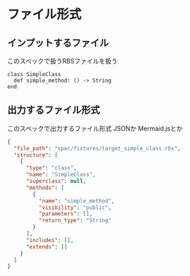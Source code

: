 # ファイル形式

## インプットするファイル
このスペックで扱うRBSファイルを扱う

```rbs
class SimpleClass
  def simple_method: () -> String
end
```

## 出力するファイル形式
このスペックで出力するファイル形式 
JSONか Mermaid.jsとか

``` json
{
  "file_path": "spec/fixtures/target_simple_class.rbs",
  "structure": [
    {
      "type": "class",
      "name": "SimpleClass",
      "superclass": null,
      "methods": [
        {
          "name": "simple_method",
          "visibility": "public",
          "parameters": [],
          "return_type": "String"
        }
      ],
      "includes": [],
      "extends": []
    }
  ]
}
```